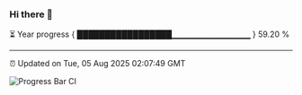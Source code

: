 ### Hi there 👋

⏳ Year progress { █████████████████▁▁▁▁▁▁▁▁▁▁▁▁▁ } 59.20 %

---

⏰ Updated on Tue, 05 Aug 2025 02:07:49 GMT

![Progress Bar CI](https://github.com/liununu/liununu/workflows/Progress%20Bar%20CI/badge.svg)
